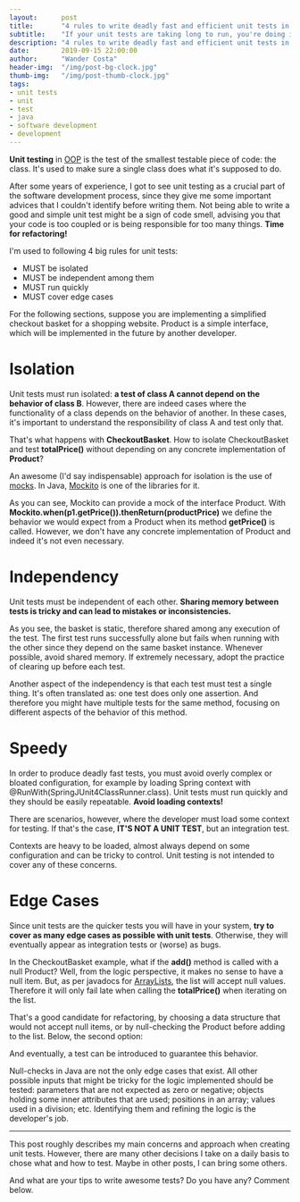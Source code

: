 ```yaml
---
layout:      post
title:       "4 rules to write deadly fast and efficient unit tests in Java with Mockito"
subtitle:    "If your unit tests are taking long to run, you're doing it wrong!"
description: "4 rules to write deadly fast and efficient unit tests in Java with Mockito"
date:        2019-09-15 22:00:00
author:      "Wander Costa"
header-img:  "/img/post-bg-clock.jpg"
thumb-img:   "/img/post-thumb-clock.jpg"
tags:
- unit tests
- unit
- test
- java
- software development
- development
---
```


**Unit testing** in [OOP][OOP] is the test of the smallest testable piece of code: the class. It's used to make sure a single class does what it's supposed to do.

After some years of experience, I got to see unit testing as a crucial part of the software development process, since they give me some important advices that I couldn't identify before writing them. Not being able to write a good and simple unit test might be a sign of code smell, advising you that your code is too coupled or is being responsible for too many things. **Time for refactoring!**

I'm used to following 4 big rules for unit tests:
- MUST be isolated
- MUST be independent among them
- MUST run quickly
- MUST cover edge cases

For the following sections, suppose you are implementing a simplified checkout basket for a shopping website. Product is a simple interface, which will be implemented in the future by another developer.

<script src="https://gist.github.com/rwanderc/597cdb8312ea2acaaed1c24a9105fe27.js"></script>


# Isolation

Unit tests must run isolated: **a test of class A cannot depend on the behavior of class B**. However, there are indeed cases where the functionality of a class depends on the behavior of another. In these cases, it's important to understand the responsibility of class A and test only that.

That's what happens with **CheckoutBasket**. How to isolate CheckoutBasket and test **totalPrice()** without depending on any concrete implementation of **Product**?

An awesome (I'd say indispensable) approach for isolation is the use of [mocks](mocks). In Java, [Mockito](mockito) is one of the libraries for it.

<script src="https://gist.github.com/rwanderc/29d26d5e9268a9da3c6853423530b914.js"></script>

As you can see, Mockito can provide a mock of the interface Product. With **Mockito.when(p1.getPrice()).thenReturn(productPrice)** we define the behavior we would expect from a Product when its method **getPrice()** is called. However, we don't have any concrete implementation of Product and indeed it's not even necessary.


# Independency

Unit tests must be independent of each other. **Sharing memory between tests is tricky and can lead to mistakes or inconsistencies.**

<script src="https://gist.github.com/rwanderc/d3e4ed009a9d1fcb8d63b10ef87e2220.js"></script>

As you see, the basket is static, therefore shared among any execution of the test. The first test runs successfully alone but fails when running with the other since they depend on the same basket instance. Whenever possible, avoid shared memory. If extremely necessary, adopt the practice of clearing up before each test.

Another aspect of the independency is that each test must test a single thing. It's often translated as: one test does only one assertion. And therefore you might have multiple tests for the same method, focusing on different aspects of the behavior of this method.


# Speedy

In order to produce deadly fast tests, you must avoid overly complex or bloated configuration, for example by loading Spring context with @RunWith(SpringJUnit4ClassRunner.class). Unit tests must run quickly and they should be easily repeatable. **Avoid loading contexts!**

There are scenarios, however, where the developer must load some context for testing. If that's the case, **IT'S NOT A UNIT TEST**, but an integration test.

Contexts are heavy to be loaded, almost always depend on some configuration and can be tricky to control. Unit testing is not intended to cover any of these concerns.


# Edge Cases

Since unit tests are the quicker tests you will have in your system, **try to cover as many edge cases as possible with unit tests**. Otherwise, they will eventually appear as integration tests or (worse) as bugs.

In the CheckoutBasket example, what if the **add()** method is called with a null Product? Well, from the logic perspective, it makes no sense to have a null item. But, as per javadocs for [ArrayLists](arraylist), the list will accept null values. Therefore it will only fail late when calling the **totalPrice()** when iterating on the list.

That's a good candidate for refactoring, by choosing a data structure that would not accept null items, or by null-checking the Product before adding to the list. Below, the second option:

<script src="https://gist.github.com/rwanderc/aa9f83bef492af0a89c203c6d34ce0d1.js"></script>

And eventually, a test can be introduced to guarantee this behavior.

<script src="https://gist.github.com/rwanderc/ec7127753a15efa17a27655ee06eb4f2.js"></script>

Null-checks in Java are not the only edge cases that exist. All other possible inputs that might be tricky for the logic implemented should be tested: parameters that are not expected as zero or negative; objects holding some inner attributes that are used; positions in an array; values used in a division; etc. Identifying them and refining the logic is the developer's job.



<hr>

This post roughly describes my main concerns and approach when creating unit tests. However, there are many other decisions I take on a daily basis to chose what and how to test. Maybe in other posts, I can bring some others.

And what are your tips to write awesome tests? Do you have any? Comment below.


[oop]:https://en.wikipedia.org/wiki/Object-oriented_programming
[mocks]:https://en.wikipedia.org/wiki/Mock_object
[mockito]:https://site.mockito.org/
[arraylist]:https://docs.oracle.com/javase/8/docs/api/java/util/ArrayList.html